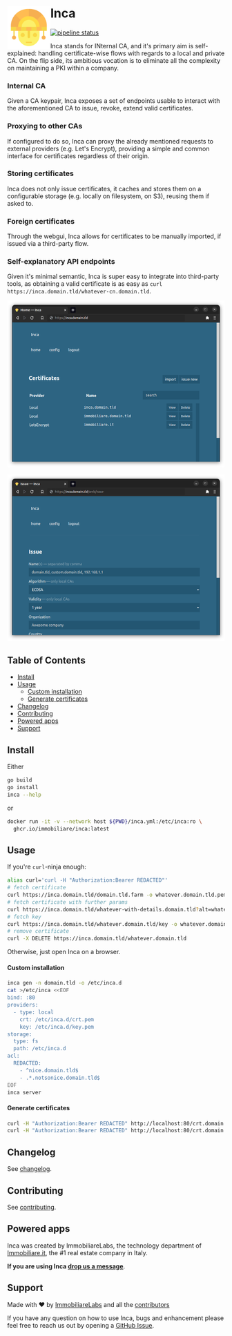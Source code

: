 # Inca <a href="#inca"><img align="left" width="100px" src="https://github.com/immobiliare/inca/blob/main/.github/icon.png"></a>

[![pipeline status](https://github.com/immobiliare/inca/actions/workflows/test.yml/badge.svg)](https://github.com/immobiliare/inca/actions/workflows/test.yml)

Inca stands for INternal CA, and it's primary aim is self-explained: handling certificate-wise flows with regards to a local and private CA.
On the flip side, its ambitious vocation is to eliminate all the complexity on maintaining a PKI within a company.

### Internal CA

Given a CA keypair, Inca exposes a set of endpoints usable to interact with the aforementioned CA to issue, revoke, extend valid certificates.

### Proxying to other CAs

If configured to do so, Inca can proxy the already mentioned requests to external providers (e.g. Let's Encrypt), providing a simple and common interface for certificates regardless of their origin.

### Storing certificates

Inca does not only issue certificates, it caches and stores them on a configurable storage (e.g. locally on filesystem, on S3), reusing them if asked to. 

### Foreign certificates

Through the webgui, Inca allows for certificates to be manually imported, if issued via a third-party flow.

### Self-explanatory API endpoints

Given it's minimal semantic, Inca is super easy to integrate into third-party tools, as obtaining a valid certificate is as easy as `curl https://inca.domain.tld/whatever-cn.domain.tld`.

[![Inca homepage](https://github.com/immobiliare/inca/blob/main/.github/sample-1.png)](#inca)

[![Inca detail](https://github.com/immobiliare/inca/blob/main/.github/sample-2.png)](#inca)

## Table of Contents

- [Install](#install)
- [Usage](#usage)
  - [Custom installation](#custom-installation)
  - [Generate certificates](#generate-certificates)
- [Changelog](#changelog)
- [Contributing](#contributing)
- [Powered apps](#powered-apps)
- [Support](#support)

## Install

Either

```sh
go build
go install
inca --help
```

or

```sh
docker run -it -v --network host ${PWD}/inca.yml:/etc/inca:ro \
  ghcr.io/immobiliare/inca:latest
```

## Usage

If you're `curl`-ninja enough:

```sh
alias curl='curl -H "Authorization:Bearer REDACTED"'
# fetch certificate
curl https://inca.domain.tld/domain.tld.farm -o whatever.domain.tld.pem
# fetch certificate with further params
curl https://inca.domain.tld/whatever-with-details.domain.tld?alt=whatever2.domain.tld&duration=2y
# fetch key
curl https://inca.domain.tld/whatever.domain.tld/key -o whatever.domain.tld.key
# remove certificate
curl -X DELETE https://inca.domain.tld/whatever.domain.tld
```

Otherwise, just open Inca on a browser.

#### Custom installation

```sh
inca gen -n domain.tld -o /etc/inca.d
cat >/etc/inca <<EOF
bind: :80
providers:
  - type: local
    crt: /etc/inca.d/crt.pem
    key: /etc/inca.d/key.pem
storage:
  type: fs
  path: /etc/inca.d
acl:
  REDACTED:
    - ^nice.domain.tld$
    - .*.notsonice.domain.tld$
EOF
inca server
```

#### Generate certificates

```sh
curl -H "Authorization:Bearer REDACTED" http://localhost:80/crt.domain.tld -o crt.domain.tld.pem
curl -H "Authorization:Bearer REDACTED" http://localhost:80/crt.domain.tld/key -o crt.domain.tld.key
```

## Changelog

See [changelog](./CHANGELOG.md).

## Contributing

See [contributing](./CONTRIBUTING.md).

## Powered apps

Inca was created by ImmobiliareLabs, the technology department of [Immobiliare.it](https://www.immobiliare.it), the #1 real estate company in Italy.

**If you are using Inca [drop us a message](mailto:opensource@immobiliare.it)**.

## Support

Made with ❤️ by [ImmobiliareLabs](https://github.com/immobiliare) and all the [contributors](./CONTRIBUTING.md#contributors)

If you have any question on how to use Inca, bugs and enhancement please feel free to reach us out by opening a [GitHub Issue](https://github.com/immobiliare/inca/issues).
